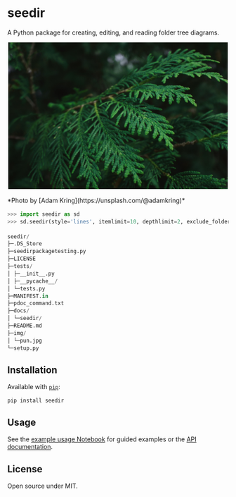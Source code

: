 # seedir
A Python package for creating, editing, and reading folder tree diagrams.

<p align="center">
	<img src="img/pun.jpg" width="500">
</p>
*Photo by [Adam Kring](https://unsplash.com/@adamkring)*


```python
>>> import seedir as sd
>>> sd.seedir(style='lines', itemlimit=10, depthlimit=2, exclude_folders='.git')

seedir/
├─.DS_Store
├─seedirpackagetesting.py
├─LICENSE
├─tests/
│ ├─__init__.py
│ ├─__pycache__/
│ └─tests.py
├─MANIFEST.in
├─pdoc_command.txt
├─docs/
│ └─seedir/
├─README.md
├─img/
│ └─pun.jpg
└─setup.py
```

## Installation

Available with [`pip`](https://pypi.org/project/seedir/):

```
pip install seedir
```

## Usage

See the [example usage Notebook](https://nbviewer.jupyter.org/github/earnestt1234/seedir/blob/master/examples.ipynb) for guided examples or the [API documentation](https://earnestt1234.github.io/seedir/seedir/index.html).

## License

Open source under MIT.

